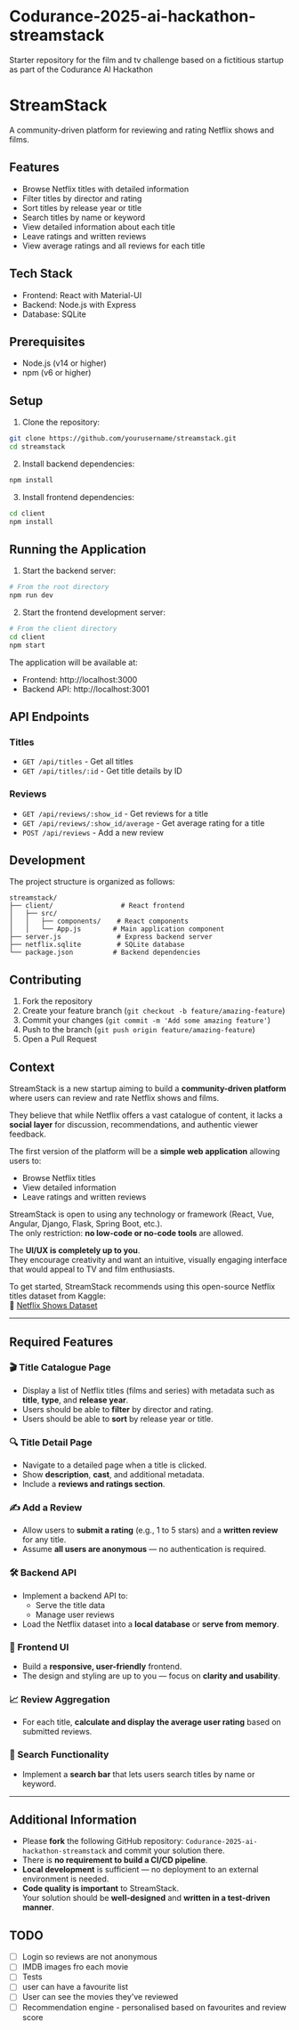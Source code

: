 # Codurance-2025-ai-hackathon-streamstack
Starter repository for the film and tv challenge based on a fictitious startup as part of the Codurance AI Hackathon

# StreamStack

A community-driven platform for reviewing and rating Netflix shows and films.

## Features

- Browse Netflix titles with detailed information
- Filter titles by director and rating
- Sort titles by release year or title
- Search titles by name or keyword
- View detailed information about each title
- Leave ratings and written reviews
- View average ratings and all reviews for each title

## Tech Stack

- Frontend: React with Material-UI
- Backend: Node.js with Express
- Database: SQLite

## Prerequisites

- Node.js (v14 or higher)
- npm (v6 or higher)

## Setup

1. Clone the repository:
```bash
git clone https://github.com/yourusername/streamstack.git
cd streamstack
```

2. Install backend dependencies:
```bash
npm install
```

3. Install frontend dependencies:
```bash
cd client
npm install
```

## Running the Application

1. Start the backend server:
```bash
# From the root directory
npm run dev
```

2. Start the frontend development server:
```bash
# From the client directory
cd client
npm start
```

The application will be available at:
- Frontend: http://localhost:3000
- Backend API: http://localhost:3001

## API Endpoints

### Titles
- `GET /api/titles` - Get all titles
- `GET /api/titles/:id` - Get title details by ID

### Reviews
- `GET /api/reviews/:show_id` - Get reviews for a title
- `GET /api/reviews/:show_id/average` - Get average rating for a title
- `POST /api/reviews` - Add a new review

## Development

The project structure is organized as follows:

```
streamstack/
├── client/                 # React frontend
│   ├── src/
│   │   ├── components/    # React components
│   │   └── App.js        # Main application component
├── server.js              # Express backend server
├── netflix.sqlite         # SQLite database
└── package.json          # Backend dependencies
```

## Contributing

1. Fork the repository
2. Create your feature branch (`git checkout -b feature/amazing-feature`)
3. Commit your changes (`git commit -m 'Add some amazing feature'`)
4. Push to the branch (`git push origin feature/amazing-feature`)
5. Open a Pull Request

## Context
StreamStack is a new startup aiming to build a **community-driven platform** where users can review and rate Netflix shows and films.

They believe that while Netflix offers a vast catalogue of content, it lacks a **social layer** for discussion, recommendations, and authentic viewer feedback.

The first version of the platform will be a **simple web application** allowing users to:
- Browse Netflix titles
- View detailed information
- Leave ratings and written reviews

StreamStack is open to using any technology or framework (React, Vue, Angular, Django, Flask, Spring Boot, etc.).  
The only restriction: **no low-code or no-code tools** are allowed.

The **UI/UX is completely up to you**.  
They encourage creativity and want an intuitive, visually engaging interface that would appeal to TV and film enthusiasts.

To get started, StreamStack recommends using this open-source Netflix titles dataset from Kaggle:  
🔗 [Netflix Shows Dataset](https://www.kaggle.com/datasets/shivamb/netflix-shows/data)

---

## Required Features

### 🎬 Title Catalogue Page
- Display a list of Netflix titles (films and series) with metadata such as **title**, **type**, and **release year**.
- Users should be able to **filter** by director and rating.
- Users should be able to **sort** by release year or title.

### 🔍 Title Detail Page
- Navigate to a detailed page when a title is clicked.
- Show **description**, **cast**, and additional metadata.
- Include a **reviews and ratings section**.

### ✍️ Add a Review
- Allow users to **submit a rating** (e.g., 1 to 5 stars) and a **written review** for any title.
- Assume **all users are anonymous** — no authentication is required.

### 🛠️ Backend API
- Implement a backend API to:
  - Serve the title data
  - Manage user reviews
- Load the Netflix dataset into a **local database** or **serve from memory**.

### 🎨 Frontend UI
- Build a **responsive, user-friendly** frontend.
- The design and styling are up to you — focus on **clarity and usability**.

### 📈 Review Aggregation
- For each title, **calculate and display the average user rating** based on submitted reviews.

### 🔎 Search Functionality
- Implement a **search bar** that lets users search titles by name or keyword.

---

## Additional Information

- Please **fork** the following GitHub repository: `Codurance-2025-ai-hackathon-streamstack` and commit your solution there.
- There is **no requirement to build a CI/CD pipeline**.
- **Local development** is sufficient — no deployment to an external environment is needed.
- **Code quality is important** to StreamStack.  
  Your solution should be **well-designed** and **written in a test-driven manner**.



## TODO

- [ ] Login so reviews are not anonymous
- [ ] IMDB images fro each movie
- [ ] Tests
- [ ] user can have a favourite list
- [ ] User can see the movies they've reviewed
- [ ] Recommendation engine - personalised based on favourites and review score